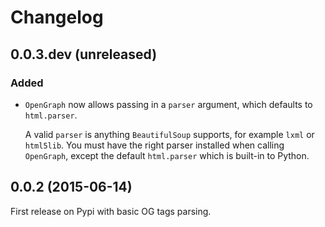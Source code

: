 # Changelog

## 0.0.3.dev (unreleased)

### Added

* `OpenGraph` now allows passing in a `parser` argument, which defaults to `html.parser`.

  A valid `parser` is anything `BeautifulSoup` supports, for example `lxml` or `html5lib`. You must have the right parser installed when calling `OpenGraph`, except the default `html.parser` which is built-in to Python.

## 0.0.2 (2015-06-14)

First release on Pypi with basic OG tags parsing.
